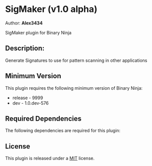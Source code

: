# SigMaker (v1.0 alpha)
Author: **Alex3434**

SigMaker plugin for Binary Ninja

## Description:

Generate Signatures to use for pattern scanning in other applications

## Minimum Version

This plugin requires the following minimum version of Binary Ninja:

 * release - 9999
 * dev - 1.0.dev-576


## Required Dependencies

The following dependencies are required for this plugin:



## License

This plugin is released under a [MIT](LICENSE) license.


